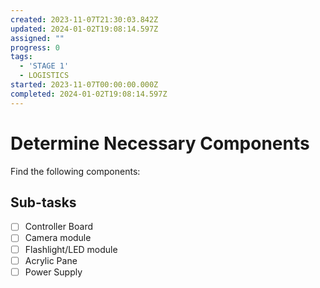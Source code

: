 ```yaml
---
created: 2023-11-07T21:30:03.842Z
updated: 2024-01-02T19:08:14.597Z
assigned: ""
progress: 0
tags:
  - 'STAGE 1'
  - LOGISTICS
started: 2023-11-07T00:00:00.000Z
completed: 2024-01-02T19:08:14.597Z
---
```


# Determine Necessary Components

Find the following components:

## Sub-tasks

- [ ] Controller Board
- [ ] Camera module
- [ ] Flashlight/LED module
- [ ] Acrylic Pane
- [ ] Power Supply
